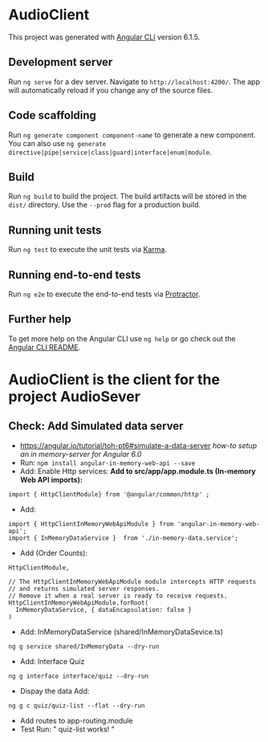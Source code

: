 # AudioClient

This project was generated with [Angular CLI](https://github.com/angular/angular-cli) version 6.1.5.

## Development server

Run `ng serve` for a dev server. Navigate to `http://localhost:4200/`. The app will automatically reload if you change any of the source files.

## Code scaffolding

Run `ng generate component component-name` to generate a new component. You can also use `ng generate directive|pipe|service|class|guard|interface|enum|module`.

## Build

Run `ng build` to build the project. The build artifacts will be stored in the `dist/` directory. Use the `--prod` flag for a production build.

## Running unit tests

Run `ng test` to execute the unit tests via [Karma](https://karma-runner.github.io).

## Running end-to-end tests

Run `ng e2e` to execute the end-to-end tests via [Protractor](http://www.protractortest.org/).

## Further help

To get more help on the Angular CLI use `ng help` or go check out the [Angular CLI README](https://github.com/angular/angular-cli/blob/master/README.md).

# AudioClient is the client for the project AudioSever

## Check: Add Simulated data server

* https://angular.io/tutorial/toh-pt6#simulate-a-data-server
*how-to setup an in memory-server for Angular 6.0*
* Run: ```npm install angular-in-memory-web-api --save```
* Add: Enable Http services: **Add to src/app/app.module.ts (In-memory Web API imports):** 
```
import { HttpClientModule} from '@angular/common/http' ;
```
* Add:
 ```
import { HttpClientInMemoryWebApiModule } from 'angular-in-memory-web-api';
import { InMemoryDataService }  from './in-memory-data.service';
```
* Add (Order Counts):
```
HttpClientModule,

// The HttpClientInMemoryWebApiModule module intercepts HTTP requests
// and returns simulated server responses.
// Remove it when a real server is ready to receive requests.
HttpClientInMemoryWebApiModule.forRoot(
  InMemoryDataService, { dataEncapsulation: false }
)
```
* Add: InMemoryDataService (shared/InMemoryDataSevice.ts)
```
ng g service shared/InMemoryData --dry-run
```
* Add: Interface Quiz
```
ng g interface interface/quiz --dry-run
```
* Dispay the data Add:
```
ng g c quiz/quiz-list --flat --dry-run
```
* Add routes to app-routing.module
* Test Run: " quiz-list works! "